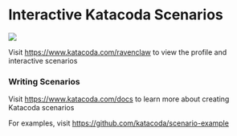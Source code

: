 # Interactive Katacoda Scenarios

[![](http://shields.katacoda.com/katacoda/ravenclaw/count.svg)](https://www.katacoda.com/ravenclaw "Get your profile on Katacoda.com")

Visit https://www.katacoda.com/ravenclaw to view the profile and interactive scenarios

### Writing Scenarios
Visit https://www.katacoda.com/docs to learn more about creating Katacoda scenarios

For examples, visit https://github.com/katacoda/scenario-example
